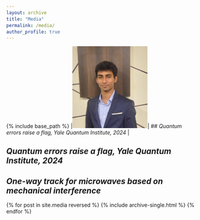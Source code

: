 ```yaml
---
layout: archive
title: "Media"
permalink: /media/
author_profile: true
---
```


{% include base_path %}
|<img src="/images/my_pic.jpeg" alt="drawing" width="200"/>| ## *Quantum errors raise a flag, Yale Quantum Institute, 2024* |
## *Quantum errors raise a flag, Yale Quantum Institute, 2024*


## *One-way track for microwaves based on mechanical interference*

<!-- | ![Flowers](/images/my_pic.jpeg) | I am text to the right | -->

{% for post in site.media reversed %}
  {% include archive-single.html %}
{% endfor %}
